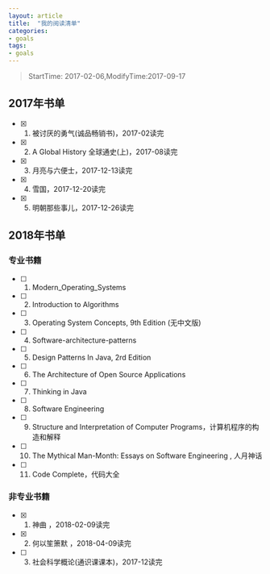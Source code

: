 ```yaml
---
layout: article
title:  "我的阅读清单"
categories:
- goals
tags:
- goals
---
```


> StartTime: 2017-02-06,ModifyTime:2017-09-17
<!---more--->

## 2017年书单

+ [x] 1. 被讨厌的勇气(诚品畅销书)，2017-02读完
+ [x] 2. A Global History 全球通史(上)，2017-08读完
+ [x] 3. 月亮与六便士，2017-12-13读完
+ [x] 4. 雪国，2017-12-20读完
+ [x] 5. 明朝那些事儿，2017-12-26读完


## 2018年书单
### 专业书籍

+ [ ] 1. Modern_Operating_Systems
+ [ ] 2. Introduction to Algorithms
+ [ ] 3. Operating System Concepts, 9th Edition (无中文版)
+ [ ] 4. Software-architecture-patterns
+ [ ] 5. Design Patterns In Java, 2rd Edition
+ [ ] 6. The Architecture of Open Source Applications
+ [ ] 7. Thinking in Java
+ [ ] 8. Software Engineering
+ [ ] 9. Structure and Interpretation of Computer Programs，计算机程序的构造和解释
+ [ ] 10. The Mythical Man-Month: Essays on Software Engineering , 人月神话
+ [ ] 11. Code Complete，代码大全

### 非专业书籍
+ [x] 1. 神曲 ，2018-02-09读完
+ [x] 2. 何以笙箫默 ，2018-04-09读完
+ [ ] 3. 社会科学概论(通识课课本)，2017-12读完
